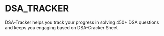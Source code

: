 # DSA_TRACKER
DSA-Tracker helps you track your progress in solving 450+ DSA questions and keeps you engaging based on DSA-Cracker Sheet 
